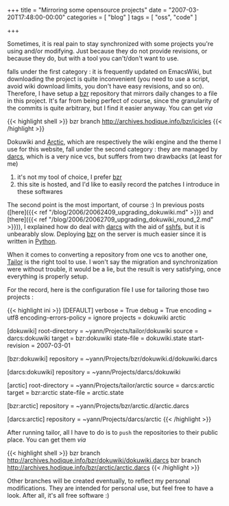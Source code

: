 +++
title = "Mirroring some opensource projects"
date = "2007-03-20T17:48:00-00:00"
categories = [ "blog" ]
tags = [ "oss", "code" ]

+++

Sometimes, it is real pain to stay synchronized with some projects you're using
and/or modifying. Just because they do not provide revisions, or because they
do, but with a tool you can't/don't want to use.

 falls under the first category : it is frequently updated on EmacsWiki, but
 downloading the project is quite inconvenient (you need to use a script, avoid
 wiki download limits, you don't have easy revisions, and so on). Therefore,
 I have setup a [bzr](http://bazaar-vcs.org/) repository that mirrors daily
 changes to a file in this project. It's far from being perfect of course,
 since the granularity of the commits is quite arbitrary, but I find it easier
 anyway. You can get *via*

{{< highlight shell >}}
bzr branch http://archives.hodique.info/bzr/icicles
{{< /highlight >}}

Dokuwiki and
[Arctic](http://www.chimeric.de/projects/dokuwiki/template/arctic), which are
respectively the wiki engine and the theme I use for this website, fall under
the second category : they are managed by
[darcs](http://www.darcs.net/DarcsWiki), which is a very nice vcs, but suffers
from two drawbacks (at least for me)

1.  it's not my tool of choice, I prefer [bzr](http://bazaar-vcs.org/)
2.  this site is hosted, and I'd like to easily record the patches I introduce
    in these softwares

The second point is the most important, of course :) In previous posts
([here]({{< ref "/blog/2006/20062409_upgrading_dokuwiki.md" >}}) and
[there]({{< ref "/blog/2006/20062709_upgrading_dokuwiki_round_2.md" >}})),
I explained how do deal with [darcs](http://www.darcs.net/DarcsWiki) with the
aid of [sshfs](http://fuse.sourceforge.net/sshfs.html), but it is unbearably
slow. Deploying [bzr](http://bazaar-vcs.org/) on the server is much easier
since it is written in [Python](http://python.org).

When it comes to converting a repository from one vcs to another one,
[Tailor](http://progetti.arstecnica.it/tailor) is the right tool to
use. I won't say the migration and synchronization were without trouble, it
would be a lie, but the result is very satisfying, once everything is
properly setup.

For the record, here is the configuration file I use for tailoring those two
projects :

{{< highlight ini >}}
[DEFAULT]
verbose = True
debug = True
encoding = utf8
encoding-errors-policy = ignore
projects = dokuwiki arctic

[dokuwiki]
root-directory = ~yann/Projects/tailor/dokuwiki
source = darcs:dokuwiki
target = bzr:dokuwiki
state-file = dokuwiki.state
start-revision = 2007-03-01

[bzr:dokuwiki]
repository = ~yann/Projects/bzr/dokuwiki.d/dokuwiki.darcs

[darcs:dokuwiki]
repository = ~yann/Projects/darcs/dokuwiki

[arctic]
root-directory = ~yann/Projects/tailor/arctic
source = darcs:arctic
target = bzr:arctic
state-file = arctic.state

[bzr:arctic]
repository = ~yann/Projects/bzr/arctic.d/arctic.darcs

[darcs:arctic]
repository = ~yann/Projects/darcs/arctic
{{< /highlight >}}

After running tailor, all I have to do is to `push` the repositories to their
public place. You can get them *via*

{{< highlight shell >}}
bzr branch http://archives.hodique.info/bzr/dokuwiki/dokuwiki.darcs
bzr branch http://archives.hodique.info/bzr/arctic/arctic.darcs
{{< /highlight >}}

Other branches will be created eventually, to reflect my personal
modifications. They are intended for personal use, but feel free to have
a look. After all, it's all free software :)
